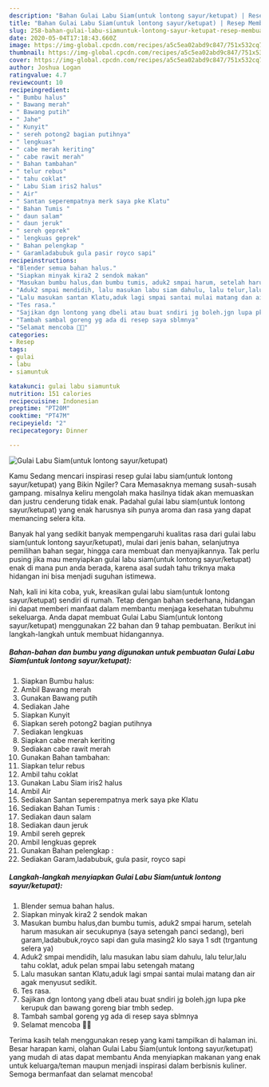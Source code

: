 ```yaml
---
description: "Bahan Gulai Labu Siam(untuk lontong sayur/ketupat) | Resep Membuat Gulai Labu Siam(untuk lontong sayur/ketupat) Yang Sempurna"
title: "Bahan Gulai Labu Siam(untuk lontong sayur/ketupat) | Resep Membuat Gulai Labu Siam(untuk lontong sayur/ketupat) Yang Sempurna"
slug: 258-bahan-gulai-labu-siamuntuk-lontong-sayur-ketupat-resep-membuat-gulai-labu-siamuntuk-lontong-sayur-ketupat-yang-sempurna
date: 2020-05-04T17:18:43.660Z
image: https://img-global.cpcdn.com/recipes/a5c5ea02abd9c847/751x532cq70/gulai-labu-siamuntuk-lontong-sayurketupat-foto-resep-utama.jpg
thumbnail: https://img-global.cpcdn.com/recipes/a5c5ea02abd9c847/751x532cq70/gulai-labu-siamuntuk-lontong-sayurketupat-foto-resep-utama.jpg
cover: https://img-global.cpcdn.com/recipes/a5c5ea02abd9c847/751x532cq70/gulai-labu-siamuntuk-lontong-sayurketupat-foto-resep-utama.jpg
author: Joshua Logan
ratingvalue: 4.7
reviewcount: 10
recipeingredient:
- " Bumbu halus"
- " Bawang merah"
- " Bawang putih"
- " Jahe"
- " Kunyit"
- " sereh potong2 bagian putihnya"
- " lengkuas"
- " cabe merah keriting"
- " cabe rawit merah"
- " Bahan tambahan"
- " telur rebus"
- " tahu coklat"
- " Labu Siam iris2 halus"
- " Air"
- " Santan seperempatnya merk saya pke Klatu"
- " Bahan Tumis "
- " daun salam"
- " daun jeruk"
- " sereh geprek"
- " lengkuas geprek"
- " Bahan pelengkap "
- " Garamladabubuk gula pasir royco sapi"
recipeinstructions:
- "Blender semua bahan halus."
- "Siapkan minyak kira2 2 sendok makan"
- "Masukan bumbu halus,dan bumbu tumis, aduk2 smpai harum, setelah harum masukan air secukupnya (saya setengah panci sedang), beri garam,ladabubuk,royco sapi dan gula masing2 klo saya 1 sdt (trgantung selera ya)"
- "Aduk2 smpai mendidih, lalu masukan labu siam dahulu, lalu telur,lalu tahu coklat, aduk pelan smpai labu setengah matang"
- "Lalu masukan santan Klatu,aduk lagi smpai santai mulai matang dan air agak menyusut sedikit."
- "Tes rasa."
- "Sajikan dgn lontong yang dbeli atau buat sndiri jg boleh.jgn lupa pke kerupuk dan bawang goreng biar tmbh sedep."
- "Tambah sambal goreng yg ada di resep saya sblmnya"
- "Selamat mencoba 🙏😊"
categories:
- Resep
tags:
- gulai
- labu
- siamuntuk

katakunci: gulai labu siamuntuk 
nutrition: 151 calories
recipecuisine: Indonesian
preptime: "PT20M"
cooktime: "PT47M"
recipeyield: "2"
recipecategory: Dinner

---
```



![Gulai Labu Siam(untuk lontong sayur/ketupat)](https://img-global.cpcdn.com/recipes/a5c5ea02abd9c847/751x532cq70/gulai-labu-siamuntuk-lontong-sayurketupat-foto-resep-utama.jpg)

Kamu Sedang mencari inspirasi resep gulai labu siam(untuk lontong sayur/ketupat) yang Bikin Ngiler? Cara Memasaknya memang susah-susah gampang. misalnya keliru mengolah maka hasilnya tidak akan memuaskan dan justru cenderung tidak enak. Padahal gulai labu siam(untuk lontong sayur/ketupat) yang enak harusnya sih punya aroma dan rasa yang dapat memancing selera kita.

Banyak hal yang sedikit banyak mempengaruhi kualitas rasa dari gulai labu siam(untuk lontong sayur/ketupat), mulai dari jenis bahan, selanjutnya pemilihan bahan segar, hingga cara membuat dan menyajikannya. Tak perlu pusing jika mau menyiapkan gulai labu siam(untuk lontong sayur/ketupat) enak di mana pun anda berada, karena asal sudah tahu triknya maka hidangan ini bisa menjadi suguhan istimewa.




Nah, kali ini kita coba, yuk, kreasikan gulai labu siam(untuk lontong sayur/ketupat) sendiri di rumah. Tetap dengan bahan sederhana, hidangan ini dapat memberi manfaat dalam membantu menjaga kesehatan tubuhmu sekeluarga. Anda dapat membuat Gulai Labu Siam(untuk lontong sayur/ketupat) menggunakan 22 bahan dan 9 tahap pembuatan. Berikut ini langkah-langkah untuk membuat hidangannya.

<!--inarticleads1-->

##### Bahan-bahan dan bumbu yang digunakan untuk pembuatan Gulai Labu Siam(untuk lontong sayur/ketupat):

1. Siapkan  Bumbu halus:
1. Ambil  Bawang merah
1. Gunakan  Bawang putih
1. Sediakan  Jahe
1. Siapkan  Kunyit
1. Siapkan  sereh potong2 bagian putihnya
1. Sediakan  lengkuas
1. Siapkan  cabe merah keriting
1. Sediakan  cabe rawit merah
1. Gunakan  Bahan tambahan:
1. Siapkan  telur rebus
1. Ambil  tahu coklat
1. Gunakan  Labu Siam iris2 halus
1. Ambil  Air
1. Sediakan  Santan seperempatnya merk saya pke Klatu
1. Sediakan  Bahan Tumis :
1. Sediakan  daun salam
1. Sediakan  daun jeruk
1. Ambil  sereh geprek
1. Ambil  lengkuas geprek
1. Gunakan  Bahan pelengkap :
1. Sediakan  Garam,ladabubuk, gula pasir, royco sapi




<!--inarticleads2-->

##### Langkah-langkah menyiapkan Gulai Labu Siam(untuk lontong sayur/ketupat):

1. Blender semua bahan halus.
1. Siapkan minyak kira2 2 sendok makan
1. Masukan bumbu halus,dan bumbu tumis, aduk2 smpai harum, setelah harum masukan air secukupnya (saya setengah panci sedang), beri garam,ladabubuk,royco sapi dan gula masing2 klo saya 1 sdt (trgantung selera ya)
1. Aduk2 smpai mendidih, lalu masukan labu siam dahulu, lalu telur,lalu tahu coklat, aduk pelan smpai labu setengah matang
1. Lalu masukan santan Klatu,aduk lagi smpai santai mulai matang dan air agak menyusut sedikit.
1. Tes rasa.
1. Sajikan dgn lontong yang dbeli atau buat sndiri jg boleh.jgn lupa pke kerupuk dan bawang goreng biar tmbh sedep.
1. Tambah sambal goreng yg ada di resep saya sblmnya
1. Selamat mencoba 🙏😊




Terima kasih telah menggunakan resep yang kami tampilkan di halaman ini. Besar harapan kami, olahan Gulai Labu Siam(untuk lontong sayur/ketupat) yang mudah di atas dapat membantu Anda menyiapkan makanan yang enak untuk keluarga/teman maupun menjadi inspirasi dalam berbisnis kuliner. Semoga bermanfaat dan selamat mencoba!
